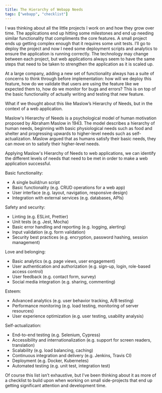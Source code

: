 ```yaml
---
title: The Hierarchy of Webapp Needs
tags: ["webapp", "checklist"]
---
```


I was thinking about all the little projects I work on and how they grow over time. The applications end up hitting some milestones and end up needing similar functionality that compliments the core features. A small project ends up getting complex enough that it requires some unit tests. I’ll go to deploy the project and now I need some deployment scripts and analytics to ensure the application is running correctly. The technology may change between each project, but web applications always seem to have the same steps that need to be taken to strengthen the application as it is scaled up.

At a large company, adding a new set of functionality always has a suite of concerns to think through before implementation: how will we deploy this feature, how do we validate that users are using the feature like we expected them to, how do we monitor for bugs and errors? This is on top of the basic functionality of actually writing and testing that new feature.

What if we thought about this like Maslow’s Hierarchy of Needs, but in the context of a web application.

Maslow's Hierarchy of Needs is a psychological model of human motivation proposed by Abraham Maslow in 1943. The model describes a hierarchy of human needs, beginning with basic physiological needs such as food and shelter and progressing upwards to higher-level needs such as self-actualization. Maslow argued that as humans satisfy their basic needs, they can move on to satisfy their higher-level needs.

Applying Maslow's Hierarchy of Needs to web applications, we can identify the different levels of needs that need to be met in order to make a web application successful.

Basic functionality:

- A single build/run script
- Basic functionality (e.g. CRUD operations for a web app)
- User interface (e.g. layout, navigation, responsive design)
- Integration with external services (e.g. databases, APIs)

Safety and security:

- Linting (e.g. ESLint, Prettier)
- Unit tests (e.g. Jest, Mocha)
- Basic error handling and reporting (e.g. logging, alerting)
- Input validation (e.g. form validation)
- Security best practices (e.g. encryption, password hashing, session management)

Love and belonging:

- Basic analytics (e.g. page views, user engagement)
- User authentication and authorization (e.g. sign-up, login, role-based access control)
- User feedback (e.g. contact form, survey)
- Social media integration (e.g. sharing, commenting)

Esteem:

- Advanced analytics (e.g. user behavior tracking, A/B testing)
- Performance monitoring (e.g. load testing, monitoring of server resources)
- User experience optimization (e.g. user testing, usability analysis)

Self-actualization:

- End-to-end testing (e.g. Selenium, Cypress)
- Accessibility and internationalization (e.g. support for screen readers, translation)
- Scalability (e.g. load balancing, caching)
- Continuous integration and delivery (e.g. Jenkins, Travis CI)
- Deployment (e.g. Docker, Kubernetes)
- Automated testing (e.g. unit test, integration test)

Of course this list isn’t exhaustive, but I’ve been thinking about it as more of a checklist to build upon when working on small side-projects that end up getting significant attention and development time.

